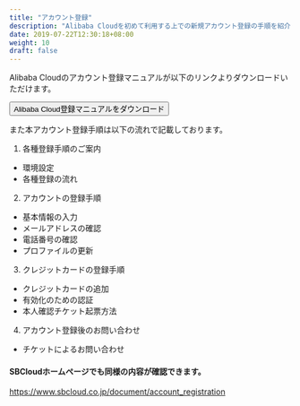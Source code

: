 ```yaml
---
title: "アカウント登録"
description: "Alibaba Cloudを初めて利用する上での新規アカウント登録の手順を紹介します。"
date: 2019-07-22T12:30:18+08:00
weight: 10
draft: false
---
```


Alibaba Cloudのアカウント登録マニュアルが以下のリンクよりダウンロードいただけます。

[<button class="btn btn-primary">Alibaba Cloud登録マニュアルをダウンロード</button>](https://www.sbcloud.co.jp/file/26003855888637668)

また本アカウント登録手順は以下の流れで記載しております。

1. 各種登録手順のご案内  
  - 環境設定
  - 各種登録の流れ  
2. アカウントの登録手順
  - 基本情報の入力
  - メールアドレスの確認
  - 電話番号の確認
  - プロファイルの更新
3. クレジットカードの登録手順
  - クレジットカードの追加
  - 有効化のための認証
  - 本人確認チケット起票方法
4. アカウント登録後のお問い合わせ
  - チケットによるお問い合わせ

#### SBCloudホームページでも同様の内容が確認できます。
https://www.sbcloud.co.jp/document/account_registration
